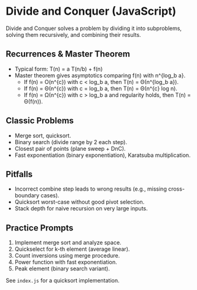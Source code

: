 # Divide and Conquer (JavaScript)

Divide and Conquer solves a problem by dividing it into subproblems, solving them recursively, and combining their results.

## Recurrences & Master Theorem
- Typical form: T(n) = a T(n/b) + f(n)
- Master theorem gives asymptotics comparing f(n) with n^{log_b a}.
  - If f(n) = O(n^{c}) with c < log_b a, then T(n) = Θ(n^{log_b a}).
  - If f(n) = Θ(n^{c}) with c = log_b a, then T(n) = Θ(n^{c} log n).
  - If f(n) = Ω(n^{c}) with c > log_b a and regularity holds, then T(n) = Θ(f(n)).

## Classic Problems
- Merge sort, quicksort.
- Binary search (divide range by 2 each step).
- Closest pair of points (plane sweep + DnC).
- Fast exponentiation (binary exponentiation), Karatsuba multiplication.

## Pitfalls
- Incorrect combine step leads to wrong results (e.g., missing cross-boundary cases).
- Quicksort worst-case without good pivot selection.
- Stack depth for naive recursion on very large inputs.

## Practice Prompts
1) Implement merge sort and analyze space.
2) Quickselect for k-th element (average linear).
3) Count inversions using merge procedure.
4) Power function with fast exponentiation.
5) Peak element (binary search variant).

See `index.js` for a quicksort implementation.
